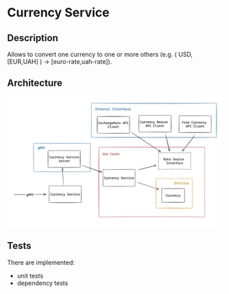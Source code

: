 # Currency Service

## Description

Allows to convert one currency to one or more others (e.g. ( USD, [EUR,UAH] ) -> [euro-rate,uah-rate]).

## Architecture

![service-architecture](./docs/service-architecture.jpg)

## Tests

There are implemented:
- unit tests
- dependency tests

